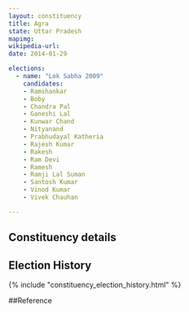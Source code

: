 ```yaml
---
layout: constituency
title: Agra
state: Uttar Pradesh
mapimg: 
wikipedia-url: 
date: 2014-01-29

elections: 
  - name: "Lok Sabha 2009"
    candidates: 
    - Ramshankar 
    - Boby 
    - Chandra Pal 
    - Ganeshi Lal 
    - Kunwar Chand 
    - Nityanand 
    - Prabhudayal Katheria 
    - Rajesh Kumar 
    - Rakesh 
    - Ram Devi 
    - Ramesh 
    - Ramji Lal Suman 
    - Santosh Kumar 
    - Vinod Kumar 
    - Vivek Chauhan 

---
```

## Constituency details


## Election History
{% include "constituency_election_history.html" %}

##Reference
